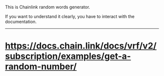 This is Chainlink random words generator.

If you want to understand it clearly, you have to interact with the documentation.

<hr>

# https://docs.chain.link/docs/vrf/v2/subscription/examples/get-a-random-number/